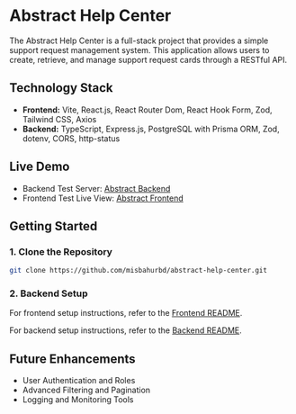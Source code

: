 # Abstract Help Center

The Abstract Help Center is a full-stack project that provides a simple support request management system. This application allows users to create, retrieve, and manage support request cards through a RESTful API.

## Technology Stack

- **Frontend:** Vite, React.js, React Router Dom, React Hook Form, Zod, Tailwind CSS, Axios
- **Backend:** TypeScript, Express.js, PostgreSQL with Prisma ORM, Zod, dotenv, CORS, http-status

## Live Demo

- Backend Test Server: <a href="https://abstract-backend-one.vercel.app/ping" target="_blank">Abstract Backend</a>
- Frontend Test Live View: <a href="https://abstract-frontend-beta.vercel.app/" target="_blank">Abstract Frontend</a>

## Getting Started

### 1. Clone the Repository

```bash
git clone https://github.com/misbahurbd/abstract-help-center.git
```

### 2. Backend Setup

For frontend setup instructions, refer to the [Frontend README](./frontend/README.md).

For backend setup instructions, refer to the [Backend README](./backend/README.md).

## Future Enhancements

- User Authentication and Roles
- Advanced Filtering and Pagination
- Logging and Monitoring Tools
